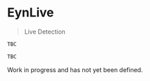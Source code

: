 # EynLive

> Live Detection

```kotlin
TBC
```

```java
TBC
```

Work in progress and has not yet been defined.